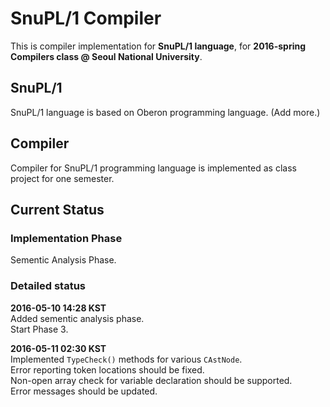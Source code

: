# SnuPL/1 Compiler
This is compiler implementation for **SnuPL/1 language**,
for **2016-spring Compilers class @ Seoul National University**.

## SnuPL/1
SnuPL/1 language is based on Oberon programming language.
(Add more.)

## Compiler
Compiler for SnuPL/1 programming language is implemented as
class project for one semester.

## Current Status

### Implementation Phase
Sementic Analysis Phase.  
  
### Detailed status
**2016-05-10 14:28 KST**  
Added sementic analysis phase.  
Start Phase 3.  
  
**2016-05-11 02:30 KST**  
Implemented <code>TypeCheck()</code> methods for various <code>CAstNode</code>.  
Error reporting token locations should be fixed.  
Non-open array check for variable declaration should be supported.  
Error messages should be updated.